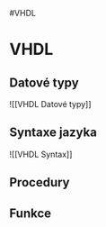 #VHDL 
# VHDL

## Datové typy
![[VHDL Datové typy]]
## Syntaxe jazyka
![[VHDL Syntax]]

## Procedury
## Funkce